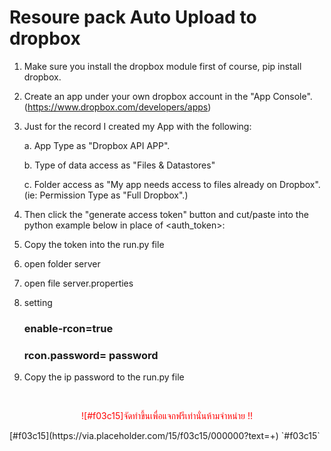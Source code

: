 # Resoure pack Auto Upload to dropbox

1. Make sure you install the dropbox module first of course, pip install dropbox.

2. Create an app under your own dropbox account in the "App Console". (https://www.dropbox.com/developers/apps)

3. Just for the record I created my App with the following:

    a. App Type as "Dropbox API APP".

    b. Type of data access as "Files & Datastores"

    c. Folder access as "My app needs access to files already on Dropbox". (ie: Permission Type as "Full Dropbox".)

4. Then click the "generate access token" button and cut/paste into the python example below in place of <auth_token>:

5. Copy the token into the run.py file

6. open folder server 

7. open file server.properties

8. setting 
   ### enable-rcon=true
   ### rcon.password= password
9. Copy the ip password to the run.py file

<br>
<p align="center">
    <span style="color:red;">![#f03c15]จัดทำขึ้นเพื่อแจกฟรีเท่านั่นห้ามจำหน่าย !!</span></p>
[#f03c15](https://via.placeholder.com/15/f03c15/000000?text=+) `#f03c15`
